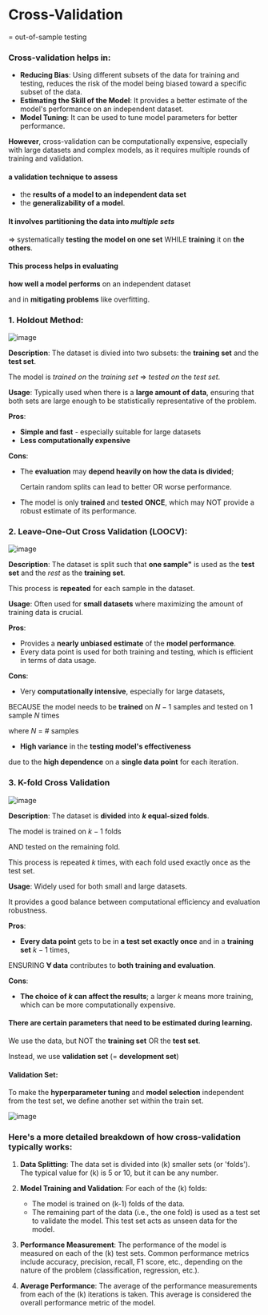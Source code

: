# Cross-Validation
= out-of-sample testing

### Cross-validation helps in:
- **Reducing Bias**: Using different subsets of the data for training and testing, reduces the risk of the model being biased toward a specific subset of the data.
- **Estimating the Skill of the Model**: It provides a better estimate of the model's performance on an independent dataset.
- **Model Tuning**: It can be used to tune model parameters for better performance.

**However**, cross-validation can be computationally expensive, especially with large datasets and complex models, as it requires multiple rounds of training and validation.

#### a validation technique to assess 
- the **results of a model to an independent data set**
- the **generalizability of a model**.

#### It involves **partitioning the data** into _multiple sets_

=> systematically **testing the model on one set** WHILE **training** it on **the others**.

#### This process helps in **evaluating** 

**how well a model performs** on an independent dataset

and in **mitigating problems** like overfitting.

### 1. Holdout Method:
   ![image](https://github.com/Eidellin/interview_preparation/assets/83224546/ec654221-0463-4d0f-9cf5-833e11325683)

**Description**: The dataset is divied into two subsets: the **training set** and the **test set**.

The model is _trained on_ the _training set_ => _tested on_ the _test set_.

**Usage**: Typically used when there is a **large amount of data**, ensuring that both sets are large enough to be statistically representative of the problem.

**Pros**:
- **Simple and fast** - especially suitable for large datasets
- **Less computationally expensive**

**Cons**: 
- The **evaluation** may **depend heavily on how the data is divided**;

  Certain random splits can lead to better OR worse performance.

- The model is only **trained** and **tested** **ONCE**, which may NOT provide a robust estimate of its performance.

### 2. Leave-One-Out Cross Validation (LOOCV):
   ![image](https://github.com/Eidellin/interview_preparation/assets/83224546/f054299c-1ef9-44bb-b903-360eba13e243)

**Description**: The dataset is split such that **one sample"** is used as the **test set** and the _rest_ as the __training set__.

This process is **repeated** for each sample in the dataset.

**Usage**: Often used for **small datasets** where maximizing the amount of training data is crucial.

**Pros**:
- Provides a **nearly unbiased estimate** of the **model performance**.
- Every data point is used for both training and testing, which is efficient in terms of data usage.

**Cons**:
- Very **computationally intensive**, especially for large datasets,

BECAUSE the model needs to be **trained** on $N - 1$ samples and tested on 1 sample $N$ times

where $N$ = # samples

- **High variance** in the **testing model's effectiveness**

due to the **high dependence** on a **single data point** for each iteration.

### 3. K-fold Cross Validation
   ![image](https://github.com/Eidellin/interview_preparation/assets/83224546/d09a1f4d-9c9c-4f6a-836d-ff482c892a9e)

**Description**: The dataset is **divided** into **$k$ equal-sized folds**. 

The model is trained on $k - 1$ folds

AND tested on the remaining fold.

This process is repeated $k$ times, with each fold used exactly once as the test set.

**Usage**: Widely used for both small and large datasets.

It provides a good balance between computational efficiency and evaluation robustness.

**Pros**:
- **Every data point** gets to be in **a test set exactly once** and in a **training set** $k - 1$ times,

ENSURING **$\forall$ data** contributes to **both training and evaluation**.

**Cons**:
- **The choice of $k$ can affect the results**; a larger $k$ means more training, which can be more computationally expensive.

#### There are **certain parameters** that need to be **estimated during learning**. 
We use the data, but NOT the __training set__ OR the __test set__.

Instead, we use __validation set__ (= __development set__)

#### Validation Set:
To make the **hyperparameter tuning** and **model selection** independent from the test set, we define another set within the train set.

![image](https://github.com/Eidellin/interview_preparation/assets/83224546/65a3019f-3fc3-45c7-b40b-54999199687b)

### Here's a more detailed breakdown of how cross-validation typically works:

1. **Data Splitting**: The data set is divided into \(k\) smaller sets (or 'folds'). The typical value for \(k\) is 5 or 10, but it can be any number.

2. **Model Training and Validation**: For each of the \(k\) folds:
   - The model is trained on \(k-1\) folds of the data.
   - The remaining part of the data (i.e., the one fold) is used as a test set to validate the model. This test set acts as unseen data for the model.

3. **Performance Measurement**: The performance of the model is measured on each of the \(k\) test sets. Common performance metrics include accuracy, precision, recall, F1 score, etc., depending on the nature of the problem (classification, regression, etc.).

4. **Average Performance**: The average of the performance measurements from each of the \(k\) iterations is taken. This average is considered the overall performance metric of the model.
